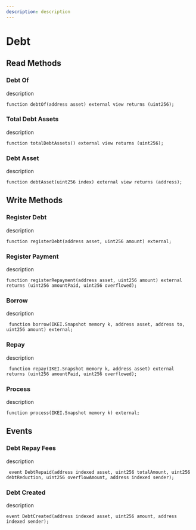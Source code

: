 ```yaml
---
description: description
---
```


# Debt

## Read Methods

### Debt Of&#x20;

description

```solidity
function debtOf(address asset) external view returns (uint256);
```

### Total Debt Assets

description

```solidity
function totalDebtAssets() external view returns (uint256);
```

### Debt Asset&#x20;

description

```solidity
function debtAsset(uint256 index) external view returns (address);
```

## Write Methods

### Register Debt

description

```solidity
function registerDebt(address asset, uint256 amount) external;
```

### Register Payment

description

```solidity
function registerRepayment(address asset, uint256 amount) external returns (uint256 amountPaid, uint256 overflowed);
```

### Borrow&#x20;

description

```solidity
 function borrow(IKEI.Snapshot memory k, address asset, address to, uint256 amount) external;
```

### Repay

description

```solidity
 function repay(IKEI.Snapshot memory k, address asset) external returns (uint256 amountPaid, uint256 overflowed);
```

### Process&#x20;

description

```solidity
function process(IKEI.Snapshot memory k) external;
```

## Events

### Debt Repay Fees

description

```solidity
 event DebtRepaid(address indexed asset, uint256 totalAmount, uint256 debtReduction, uint256 overflowAmount, address indexed sender);
```

### Debt Created

description

```solidity
event DebtCreated(address indexed asset, uint256 amount, address indexed sender);
```

